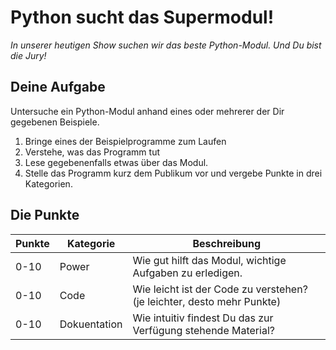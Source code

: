 
# Python sucht das Supermodul!

*In unserer heutigen Show suchen wir das beste Python-Modul. Und Du bist die Jury!*

## Deine Aufgabe

Untersuche ein Python-Modul anhand eines oder mehrerer der Dir gegebenen Beispiele. 

1. Bringe eines der Beispielprogramme zum Laufen
2. Verstehe, was das Programm tut
3. Lese gegebenenfalls etwas über das Modul.
4. Stelle das Programm kurz dem Publikum vor und vergebe Punkte in drei Kategorien.

## Die Punkte

| Punkte | Kategorie | Beschreibung |
|--------|-----------|--------------|
|  0-10  | Power     | Wie gut hilft das Modul, wichtige Aufgaben zu erledigen. |
|  0-10  | Code | Wie leicht ist der Code zu verstehen? (je leichter, desto mehr Punkte) |
|  0-10  | Dokuentation | Wie intuitiv findest Du das zur Verfügung stehende Material? |
